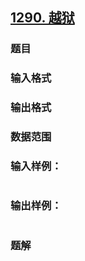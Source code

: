 ## [1290. 越狱](https://www.acwing.com/problem/content/solution/1292/1/)

### 题目

### 输入格式

### 输出格式

### 数据范围

### 输入样例：

```

```

### 输出样例：

```

```

### 题解